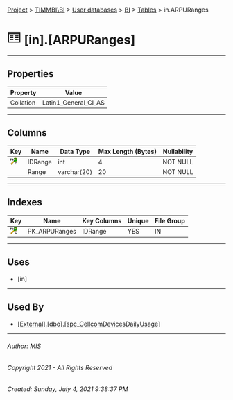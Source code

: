 #### 

[Project](../../../../index.md) > [TIMMBI\\BI](../../../index.md) > [User databases](../../index.md) > [BI](../index.md) > [Tables](Tables.md) > in.ARPURanges

# ![Tables](../../../../Images/Table32.png) [in].[ARPURanges]

---

## <a name="#properties"></a>Properties

| Property | Value |
|---|---|
| Collation | Latin1_General_CI_AS |


---

## <a name="#columns"></a>Columns

| Key | Name | Data Type | Max Length (Bytes) | Nullability |
|---|---|---|---|---|
| [![Cluster Primary Key PK_ARPURanges: IDRange](../../../../Images/pkcluster.png)](#indexes) | IDRange | int | 4 | NOT NULL |
|  | Range | varchar(20) | 20 | NOT NULL |


---

## <a name="#indexes"></a>Indexes

| Key | Name | Key Columns | Unique | File Group |
|---|---|---|---|---|
| [![Cluster Primary Key PK_ARPURanges: IDRange](../../../../Images/pkcluster.png)](#indexes) | PK_ARPURanges | IDRange | YES | IN |


---

## <a name="#uses"></a>Uses

* [in]


---

## <a name="#usedby"></a>Used By

* [[External].[dbo].[spc_CellcomDevicesDailyUsage]](../../External/Programmability/Stored_Procedures/spc_CellcomDevicesDailyUsage.md)


---

###### Author:  MIS

###### Copyright 2021 - All Rights Reserved

###### Created: Sunday, July 4, 2021 9:38:37 PM


